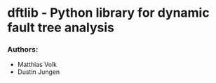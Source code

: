 dftlib - Python library for dynamic fault tree analysis
=======================================================

### Authors:

- Matthias Volk
- Dustin Jungen
